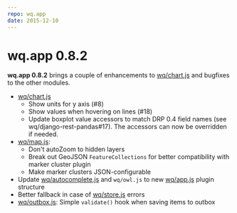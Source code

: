 ```yaml
---
repo: wq.app
date: 2015-12-10
---
```


# wq.app 0.8.2

**wq.app 0.8.2** brings a couple of enhancements to [wq/chart.js](https://django-rest-pandas.wq.io/@wq/chart) and bugfixes to the other modules.
- [wq/chart.js](https://django-rest-pandas.wq.io/@wq/chart)
  - Show units for y axis (#8)
  - Show values when hovering on lines (#18)
  - Update boxplot value accessors to match DRP 0.4 field names (see wq/django-rest-pandas#17).  The accessors can now be overridden if needed.
- [wq/map.js](../@wq/map.md):
  - Don't autoZoom to hidden layers
  - Break out GeoJSON `FeatureCollections` for better compatibility with marker cluster plugin
  - Make marker clusters JSON-configurable
- Update [wq/autocomplete.js](../wq.app/index.md) and `wq/owl.js` to new [wq/app.js](../@wq/app.md) plugin structure
- Better fallback in case of [wq/store.js](../@wq/store.md) errors
- [wq/outbox.js](../@wq/outbox.md): Simple `validate()` hook when saving items to outbox
